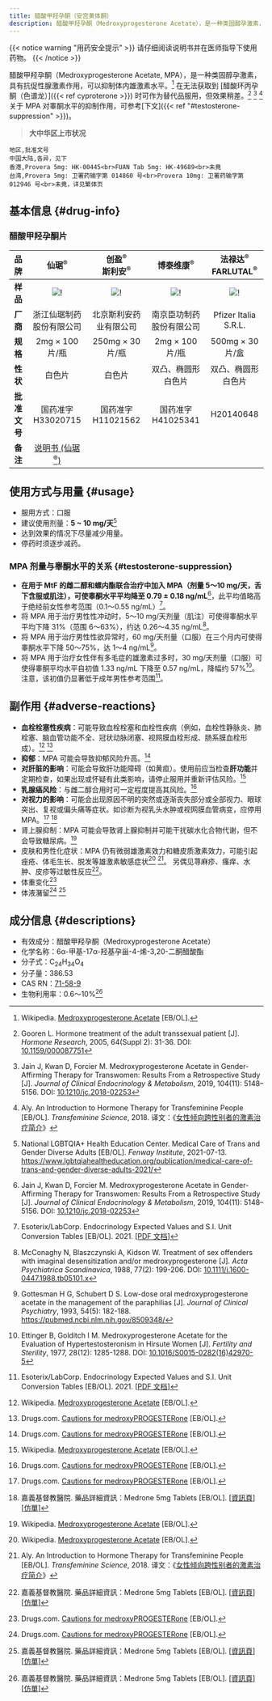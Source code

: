 ```yaml
---
title: 醋酸甲羟孕酮（安宫黄体酮）
description: 醋酸甲羟孕酮（Medroxyprogesterone Acetate），是一种类固醇孕激素，具有抗促性腺激素作用，可以抑制体内雄激素水平。在无法获取到醋酸环丙孕酮（Cyproterone Acetate）时可作为替代品服用，但效果稍差。
---
```


{{< notice warning "用药安全提示" >}}
请仔细阅读说明书并在医师指导下使用药物。
{{< /notice >}}

醋酸甲羟孕酮（Medroxyprogesterone Acetate, MPA），是一种类固醇孕激素，具有抗促性腺激素作用，可以抑制体内雄激素水平。[^1] 在无法获取到 [醋酸环丙孕酮（色谱龙）]({{< ref cyproterone >}}) 时可作为替代品服用，但效果稍差。[^2] [^3] [^11]  
关于 MPA 对睾酮水平的抑制作用，可参考[下文]({{< ref "#testosterone-suppression" >}})。

> **大中华区上市状况**

```csv
地区,批准文号
中国大陆,各异，见下
香港,Provera 5mg: HK-00445<br>FUAN Tab 5mg: HK-49689<br>未竟
台湾,Provera 5mg: 卫署药输字第 014860 号<br>Provera 10mg: 卫署药输字第 012946 号<br>未竟，详见繁体页
```

## 基本信息 {#drug-info}

### 醋酸甲羟孕酮片

| 品牌 | 仙琚<sup>&reg;</sup> | 创盈<sup>&reg;</sup><br>斯利安<sup>&reg;</sup> | 博泰维康<sup>&reg;</sup> | 法禄达<sup>&reg;</sup><br>FARLUTAL<sup>&reg;</sup> |
|:-:|:-:|:-:|:-:|:-:|
| **样品** | ![!](/images/medicine/medroxyprogesterone/xianju.jpg) | ![!](/images/medicine/medroxyprogesterone/silian.jpg) | ![!](/images/medicine/medroxyprogesterone/botaiweikang.jpg) | ![!](/images/medicine/medroxyprogesterone/pfizer.jpg) |
| **厂商** | 浙江仙琚制药股份有限公司 | 北京斯利安药业有限公司 | 南京臣功制药股份有限公司 | Pfizer Italia S.R.L. |
| **规格** | 2mg &times; 100 片/瓶 | 250mg &times; 30 片/瓶 | 2mg &times; 100 片/瓶 | 500mg &times; 30 片/盒 |
| **性状** | 白色片 | 白色片 | 双凸、椭圆形白色片 | 双凸、椭圆形白色片 |
| **批准文号** | 国药准字 H33020715 | 国药准字 H11021562 | 国药准字 H41025341 | H20140648 |
| **备注** | [说明书 (仙琚<sup>&reg;</sup>)](/images/medicine/medroxyprogesterone/xianju-manual-zh.png) | | | |

## 使用方式与用量 {#usage}

- 服用方式：口服
- 建议使用剂量：**5 ~ 10 mg/天**[^9]
- 达到效果的情况下尽量减少用量。
- 停药时须逐步减药。

### MPA 剂量与睾酮水平的关系 {#testosterone-suppression}

- **在用于 MtF 的雌二醇和螺内酯联合治疗中加入 MPA（剂量 5～10 mg/天，舌下含服或肌注），可使睾酮水平平均降至 0.79 &plusmn; 0.18 ng/mL**[^3]，此平均值略高于绝经前女性参考范围（0.1～0.55 ng/mL）[^5]。
- 将 MPA 用于治疗男性性冲动时，5～10 mg/天剂量（肌注）可使得睾酮水平平均下降 31%（范围 6～63%），约达 0.26～4.35 ng/mL[^6]。
- 将 MPA 用于治疗男性性欲异常时，60 mg/天剂量（口服）在三个月内可使得睾酮水平下降 50～75%，达 1～4 ng/mL[^7]。
- 将 MPA 用于治疗女性伴有多毛症的雄激素过多时，30 mg/天剂量（口服）可使得睾酮平均水平自初值 1.33 ng/mL 下降至 0.57 ng/mL，降幅约 57%[^8]。注意，该初值仍显著低于成年男性参考范围[^5]。

## 副作用 {#adverse-reactions}

- **血栓栓塞性疾病**：可能导致血栓栓塞和血栓性疾病（例如，血栓性静脉炎、肺栓塞、脑血管功能不全、冠状动脉闭塞、视网膜血栓形成、肠系膜血栓形成）。[^1] [^4]
- **抑郁**：MPA 可能会导致抑郁风险升高。[^4]
- **对肝脏的影响**：可能会导致肝功能障碍（如黄疸）。使用前应当检查**肝功能**并定期检查，如果出现或怀疑有此类影响，请停止服用并重新评估风险。[^1]
- **乳腺癌风险**：与雌二醇合用时可一定程度提高其风险。[^4]
- **对视力的影响**：可能会出现原因不明的突然或逐渐丧失部分或全部视力、眼球突出、复视或偏头痛等症状。如诊断为视乳头水肿或视网膜血管病变，应停用 MPA。[^4] [^10]
- 肾上腺抑制：MPA 可能会导致肾上腺抑制并可能干扰碳水化合物代谢，但不会导致糖尿病。[^1]
- 皮肤和男性化症状：MPA 仍有微弱雄激素效力和糖皮质激素效力，可能引起痤疮、体毛生长、脱发等雄激素敏感症状[^1] [^11]。 另偶见荨麻疹、瘙痒、水肿、皮疹等过敏性反应[^10]。
- 体重变化[^4]
- 体液潴留[^4] [^10]

## 成分信息 {#descriptions}

- 有效成分：醋酸甲羟孕酮（Medroxyprogesterone Acetate）
- 化学名称：6α-甲基-17α-羟基孕甾-4-烯-3,20-二酮醋酸酯
- 分子式：C<sub>24</sub>H<sub>34</sub>O<sub>4</sub>
- 分子量：386.53
- CAS RN：[71-58-9](https://webbook.nist.gov/cgi/cbook.cgi?ID=71-58-9)
- 生物利用率：0.6～10%[^10]

[^1]: Wikipedia. [Medroxyprogesterone Acetate](https://en.wikipedia.org/wiki/Medroxyprogesterone_acetate) [EB/OL].
[^2]: Gooren L. Hormone treatment of the adult transsexual patient [J]. *Hormone Research*, 2005, 64(Suppl 2): 31-36. DOI: [10.1159/000087751](https://doi.org/10.1159/000087751)
[^3]: Jain J, Kwan D, Forcier M. Medroxyprogesterone Acetate in Gender-Affirming Therapy for Transwomen: Results From a Retrospective Study [J]. *Journal of Clinical Endocrinology & Metabolism*, 2019, 104(11): 5148–5156. DOI: [10.1210/jc.2018-02253](https://doi.org/10.1210/jc.2018-02253)
[^4]: Drugs.com. [Cautions for medroxyPROGESTERone](https://www.drugs.com/monograph/medroxyprogesterone.html#warnings) [EB/OL].
[^5]: Esoterix/LabCorp. Endocrinology Expected Values and S.I. Unit Conversion Tables [EB/OL]. 2021. \[[PDF 文档](https://specialtytesting.labcorp.com/sites/default/files/2021-07/L5167-0421-18%20Endocrine%20Expected%20Values_0.pdf)]
[^6]: McConaghy N, Blaszczynski A, Kidson W. Treatment of sex offenders with imaginal  desensitization and/or medroxyprogesterone [J]. *Acta Psychiatrica Scandinavica*, 1988, 77(2): 199-206. DOI: [10.1111/j.1600-0447.1988.tb05101.x](https://doi.org/10.1111/j.1600-0447.1988.tb05101.x)
[^7]: Gottesman H G, Schubert D S. Low-dose oral medroxyprogesterone acetate in the management of the paraphilias [J]. *Journal of Clinical Psychiatry*, 1993, 54(5): 182-188. <https://pubmed.ncbi.nlm.nih.gov/8509348/>
[^8]: Ettinger B, Golditch I M. Medroxyprogesterone Acetate for the Evaluation of Hypertestosteronism in Hirsute Women [J]. *Fertility and Sterility*, 1977, 28(12): 1285-1288. DOI: [10.1016/S0015-0282(16)42970-5](https://doi.org/10.1016/S0015-0282(16)42970-5)
[^9]: National LGBTQIA+ Health Education Center. Medical Care of Trans and Gender Diverse Adults [EB/OL]. *Fenway Institute*, 2021-07-13. <https://www.lgbtqiahealtheducation.org/publication/medical-care-of-trans-and-gender-diverse-adults-2021/>
[^10]: 嘉義基督教醫院. 藥品詳細資訊：Medrone 5mg Tablets [EB/OL]. \[[資訊頁](https://www.cych.org.tw/pharm/searchdrugdetail.aspx?drug_serial=9622)] \[[仿單](https://www.cych.org.tw/pharm/%e4%bb%bf%e5%96%ae/PROVE-1080726.pdf)]
[^11]: Aly. An Introduction to Hormone Therapy for Transfeminine People [EB/OL]. *Transfeminine Science*, 2018. 译文：《[女性倾向跨性别者的激素治疗简介](https://tfsci.mtf.wiki/zh-cn/articles/transfem-intro/)》